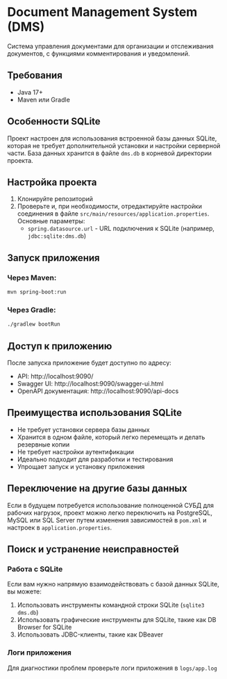 # Document Management System (DMS)

Система управления документами для организации и отслеживания документов, с функциями комментирования и уведомлений.

## Требования

- Java 17+
- Maven или Gradle

## Особенности SQLite

Проект настроен для использования встроенной базы данных SQLite, которая не требует дополнительной установки и настройки серверной части. База данных хранится в файле `dms.db` в корневой директории проекта.

## Настройка проекта

1. Клонируйте репозиторий
2. Проверьте и, при необходимости, отредактируйте настройки соединения в файле `src/main/resources/application.properties`.
   Основные параметры:
   - `spring.datasource.url` - URL подключения к SQLite (например, `jdbc:sqlite:dms.db`)

## Запуск приложения

### Через Maven:

```bash
mvn spring-boot:run
```

### Через Gradle:

```bash
./gradlew bootRun
```

## Доступ к приложению

После запуска приложение будет доступно по адресу:

- API: http://localhost:9090/
- Swagger UI: http://localhost:9090/swagger-ui.html
- OpenAPI документация: http://localhost:9090/api-docs

## Преимущества использования SQLite

- Не требует установки сервера базы данных
- Хранится в одном файле, который легко перемещать и делать резервные копии
- Не требует настройки аутентификации
- Идеально подходит для разработки и тестирования
- Упрощает запуск и установку приложения

## Переключение на другие базы данных

Если в будущем потребуется использование полноценной СУБД для рабочих нагрузок, проект можно легко переключить на PostgreSQL, MySQL или SQL Server путем изменения зависимостей в `pom.xml` и настроек в `application.properties`.

## Поиск и устранение неисправностей

### Работа с SQLite

Если вам нужно напрямую взаимодействовать с базой данных SQLite, вы можете:

1. Использовать инструменты командной строки SQLite (`sqlite3 dms.db`)
2. Использовать графические инструменты для SQLite, такие как DB Browser for SQLite
3. Использовать JDBC-клиенты, такие как DBeaver

### Логи приложения

Для диагностики проблем проверьте логи приложения в `logs/app.log`